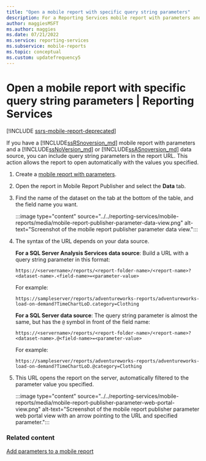 ```yaml
---
title: "Open a mobile report with specific query string parameters"
description: For a Reporting Services mobile report with parameters and a data source, you can use query parameters in the report URL to open it with specified values.
author: maggiesMSFT
ms.author: maggies
ms.date: 07/21/2022
ms.service: reporting-services
ms.subservice: mobile-reports
ms.topic: conceptual
ms.custom: updatefrequency5
---
```

# Open a mobile report with specific query string parameters | Reporting Services

[!INCLUDE [ssrs-mobile-report-deprecated](../../includes/ssrs-mobile-report-deprecated.md)]

If you have a [!INCLUDE[ssRSnoversion_md](../../includes/ssrsnoversion-md.md)] mobile report with parameters and a [!INCLUDE[ssNoVersion_md](../../includes/ssnoversion-md.md)] or [!INCLUDE[ssASnoversion_md](../../includes/ssasnoversion-md.md)] data source, you can include query string parameters in the report URL. This action allows the report to open automatically with the values you specified. 
 
1.	Create a [mobile report with parameters](../../reporting-services/mobile-reports/add-parameters-to-a-mobile-report-reporting-services.md).

1. Open the report in Mobile Report Publisher and select the **Data** tab. 

1. Find the name of the dataset on the tab at the bottom of the table, and the field name you want. 
    
    :::image type="content" source="../../reporting-services/mobile-reports/media/mobile-report-publisher-parameter-data-view.png" alt-text="Screenshot of the mobile report publisher parameter data view.":::
    
1.	The syntax of the URL depends on your data source. 

     **For a SQL Server Analysis Services data source**: Build a URL with a query string parameter in this format:

    `https://<servername>/reports/<report-folder-name>/<report-name>?<dataset-name>.<field-name>=<parameter-value>`

    For example:
    
    `https://sampleserver/reports/adventureworks-reports/adventureworks-load-on-demand?TimeChartLoD.category=Clothing` 
    
     **For a SQL Server data source**: The query string parameter is almost the same, but has the `@` symbol in front of the field name:

    `https://<servername>/reports/<report-folder-name>/<report-name>?<dataset-name>.@<field-name>=<parameter-value>`

    For example:
    
      `https://sampleserver/reports/adventureworks-reports/adventureworks-load-on-demand?TimeChartLoD.@category=Clothing` 

    
1.	This URL opens the report on the server, automatically filtered to the parameter value you specified.

    :::image type="content" source="../../reporting-services/mobile-reports/media/mobile-report-publisher-parameter-web-portal-view.png" alt-text="Screenshot of the mobile report publisher parameter web portal view with an arrow pointing to the URL and specified parameter.":::


### Related content

[Add parameters to a mobile report](../../reporting-services/mobile-reports/add-parameters-to-a-mobile-report-reporting-services.md)

